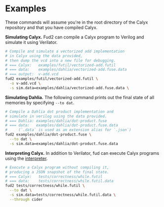# Examples

These commands will assume you're in the root directory of the Calyx
repository and that you have compiled Calyx.

**Simulating Calyx.**
Fud2 can compile a Calyx program to Verilog and simulate it using Verilator.

```bash
# Compile and simulate a vectorized add implementation
# in Calyx using the data provided,
# then dump the vcd into a new file for debugging.
# === Calyx:   examples/futil/vectorized-add.futil
# === data:    examples/dahlia/vectorized-add.fuse.data
# === output:  v-add.vcd
fud2 examples/futil/vectorized-add.futil \
  -o v-add.vcd \
  -s sim.data=examples/dahlia/vectorized-add.fuse.data \
```

**Simulating Dahlia.**
The following command prints out the final state of all memories by specifying
`--to dat`.

```bash
# Compile a Dahlia dot product implementation and
# simulate in verilog using the data provided.
# === Dahlia: examples/dahlia/dot-product.fuse
# === data:   examples/dahlia/dot-product.fuse.data
#     (`.data` is used as an extension alias for `.json`)
fud2 examples/dahlia/dot-product.fuse \
  --to dat \
  -s sim.data=examples/dahlia/dot-product.fuse.data
```

**Interpreting Calyx.**
In addition to Verilator, fud can execute Calyx programs using the [interpreter](../interpreter.md).

```bash
# Execute a Calyx program without compiling it,
# producing a JSON snapshot of the final state.
# === Calyx:   tests/correctness/while.futil
# === data:    tests/correctness/while.futil.data
fud2 tests/correctness/while.futil \
  --to dat \
  -s sim.data=tests/correctness/while.futil.data \
  --through cider
```